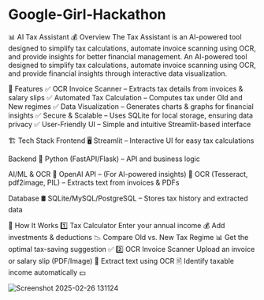 # Google-Girl-Hackathon
📊 AI Tax Assistant 💰
Overview
The Tax Assistant is an AI-powered tool designed to simplify tax calculations, automate invoice scanning using OCR, and provide insights for better financial management.
An AI-powered tool designed to simplify tax calculations, automate invoice scanning using OCR, and provide financial insights through interactive data visualization.

🚀 Features
✅ OCR Invoice Scanner – Extracts tax details from invoices & salary slips
✅ Automated Tax Calculation – Computes tax under Old and New regimes
✅ Data Visualization – Generates charts & graphs for financial insights
✅ Secure & Scalable – Uses SQLite for local storage, ensuring data privacy
✅ User-Friendly UI – Simple and intuitive Streamlit-based interface

🏗 Tech Stack
Frontend
🖥 Streamlit – Interactive UI for easy tax calculations

Backend
🐍 Python (FastAPI/Flask) – API and business logic

AI/ML & OCR
🧠 OpenAI API – (For AI-powered insights)
📄 OCR (Tesseract, pdf2image, PIL) – Extracts text from invoices & PDFs

Database
🛢 SQLite/MySQL/PostgreSQL – Stores tax history and extracted data

🎯 How It Works
1️⃣ Tax Calculator
Enter your annual income 💰
Add investments & deductions 📉
Compare Old vs. New Tax Regime 📊
Get the optimal tax-saving suggestion ✅
2️⃣ OCR Invoice Scanner
Upload an invoice or salary slip (PDF/Image) 📄
Extract text using OCR 🖹
Identify taxable income automatically 💵

![Screenshot 2025-02-26 131124](https://github.com/user-attachments/assets/25881a4f-e447-409e-8dd7-a35b408c22d9)

